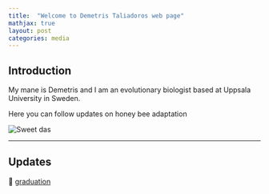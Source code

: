```yaml
---
title:  "Welcome to Demetris Taliadoros web page"
mathjax: true
layout: post
categories: media
---
```


## Introduction

My mane is Demetris and I am an evolutionary biologist based at Uppsala University in Sweden.

Here you can follow updates on honey bee adaptation 


![Sweet das](https://cdn.britannica.com/18/240418-050-38F9D3A5/plasterer-bee-Colletes-daviesanus.jpg)

---------------------------------------------------------------------------

## Updates

:newspaper: [graduation](https://transevo.de/announcements)
